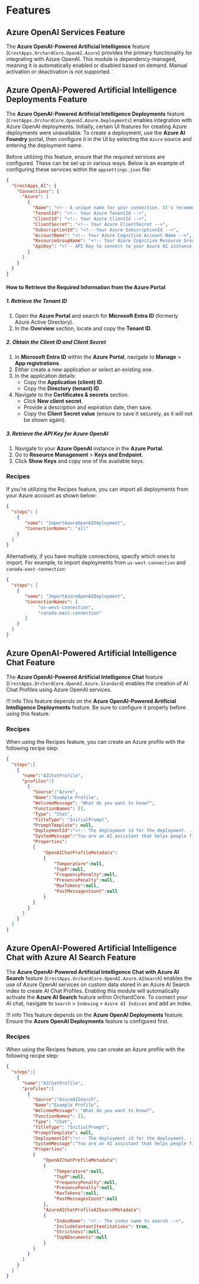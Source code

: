 # Features

## Azure OpenAI Services Feature

The **Azure OpenAI-Powered Artificial Intelligence** feature (`CrestApps.OrchardCore.OpenAI.Azure`) provides the primary functionality for integrating with Azure OpenAI. This module is dependency-managed, meaning it is automatically enabled or disabled based on demand. Manual activation or deactivation is not supported.

## Azure OpenAI-Powered Artificial Intelligence Deployments Feature

The **Azure OpenAI-Powered Artificial Intelligence Deployments** feature (`CrestApps.OrchardCore.OpenAI.Azure.Deployments`) enables integration with Azure OpenAI deployments. Initially, certain UI features for creating Azure deployments were unavailable. To create a deployment, use the **Azure AI Foundry** portal, then configure it in the UI by selecting the `Azure` source and entering the deployment name.

Before utilizing this feature, ensure that the required services are configured. These can be set up in various ways. Below is an example of configuring these services within the `appsettings.json` file:

```json
{
  "CrestApps_AI": {
    "Connections": {
      "Azure": [
        {
          "Name": "<!-- A unique name for your connection. It's recommended to match your Azure account's AccountName -->",
          "TenantId": "<!-- Your Azure TenantId -->",
          "ClientId": "<!-- Your Azure ClientId -->",
          "ClientSecret": "<!-- Your Azure ClientSecret -->",
          "SubscriptionId": "<!-- Your Azure SubscriptionId -->",
          "AccountName": "<!-- Your Azure Cognitive Account Name -->",
          "ResourceGroupName": "<!-- Your Azure Cognitive Resource Group Name -->",
          "ApiKey": "<!-- API Key to connect to your Azure AI instance -->"
        }
      ]
    }
  }
}
```

#### How to Retrieve the Required Information from the Azure Portal

##### 1. Retrieve the Tenant ID
1. Open the **Azure Portal** and search for **Microsoft Entra ID** (formerly Azure Active Directory).
2. In the **Overview** section, locate and copy the **Tenant ID**.

##### 2. Obtain the Client ID and Client Secret
1. In **Microsoft Entra ID** within the **Azure Portal**, navigate to **Manage** > **App registrations**.
2. Either create a new application or select an existing one.
3. In the application details:
   - Copy the **Application (client) ID**.
   - Copy the **Directory (tenant) ID**.
4. Navigate to the **Certificates & secrets** section.
   - Click **New client secret**.
   - Provide a description and expiration date, then save.
   - Copy the **Client Secret value** (ensure to save it securely, as it will not be shown again).

##### 3. Retrieve the API Key for Azure OpenAI
1. Navigate to your **Azure OpenAI** instance in the **Azure Portal**.
2. Go to **Resource Management** > **Keys and Endpoint**.
3. Click **Show Keys** and copy one of the available keys.

### Recipes

If you're utilizing the Recipes feature, you can import all deployments from your Azure account as shown below:

```json
{
  "steps": [
    {
       "name": "ImportAzureOpenAIDeployment",
       "ConnectionNames": "all"
    }
  ]
}
```

Alternatively, if you have multiple connections, specify which ones to import. For example, to import deployments from `us-west-connection` and `canada-east-connection`:

```json
{
  "steps": [
    {
       "name": "ImportAzureOpenAIDeployment",
       "ConnectionNames": [
            "us-west-connection",
            "canada-east-connection"
       ]
    }
  ]
}
```

## Azure OpenAI-Powered Artificial Intelligence Chat Feature

The **Azure OpenAI-Powered Artificial Intelligence Chat** feature (`CrestApps.OrchardCore.OpenAI.Azure.Standard`) enables the creation of AI Chat Profiles using Azure OpenAI services.

!!! info
    This feature depends on the **Azure OpenAI-Powered Artificial Intelligence Deployments** feature. Be sure to configure it properly before using this feature.

### Recipes

When using the Recipes feature, you can create an Azure profile with the following recipe step:

```json
{
  "steps":[
    {
      "name":"AIChatProfile",
      "profiles":[
        {
          "Source":"Azure",
          "Name":"Example Profile",
          "WelcomeMessage": "What do you want to know?",
          "FunctionNames": [],
          "Type": "Chat",
          "TitleType": "InitialPrompt",
          "PromptTemplate": null,
          "DeploymentId":"<!-- The deployment id for the deployment. -->",
          "SystemMessage":"You are an AI assistant that helps people find information.",
          "Properties": 
          {
              "OpenAIChatProfileMetadata": 
              {
                  "Temperature":null,
                  "TopP":null,
                  "FrequencyPenalty":null,
                  "PresencePenalty":null,
                  "MaxTokens":null,
                  "PastMessagesCount":null
              }
          }
        }
      ]
    }
  ]
}
```

## Azure OpenAI-Powered Artificial Intelligence Chat with Azure AI Search Feature

The **Azure OpenAI-Powered Artificial Intelligence Chat with Azure AI Search** feature (`CrestApps.OrchardCore.OpenAI.Azure.AISearch`) enables the use of Azure OpenAI services on custom data stored in an Azure AI Search index to create AI Chat Profiles. Enabling this module will automatically activate the **Azure AI Search** feature within OrchardCore. To connect your AI chat, navigate to `Search` > `Indexing` > `Azure AI Indices` and add an index.

!!! info
    This feature depends on the **Azure OpenAI Deployments** feature. Ensure the **Azure OpenAI Deployments** feature is configured first.

### Recipes

When using the Recipes feature, you can create an Azure profile with the following recipe step:

```json
{
  "steps":[
    {
      "name":"AIChatProfile",
      "profiles":[
        {
          "Source":"AzureAISearch",
          "Name":"Example Profile",
          "WelcomeMessage": "What do you want to know?",
          "FunctionNames": [],
          "Type": "Chat",
          "TitleType": "InitialPrompt",
          "PromptTemplate": null,
          "DeploymentId":"<!-- The deployment id for the deployment. -->",
          "SystemMessage":"You are an AI assistant that helps people find information.",
          "Properties": 
          {
              "OpenAIChatProfileMetadata": 
              {
                  "Temperature":null,
                  "TopP":null,
                  "FrequencyPenalty":null,
                  "PresencePenalty":null,
                  "MaxTokens":null,
                  "PastMessagesCount":null
              },
              "AzureAIChatProfileAISearchMetadata":
              {
                  "IndexName": "<!-- The index name to search -->",
                  "IncludeContentItemCitations": true,
                  "Strictness":null,
                  "TopNDocuments":null
              }
          }
        }
      ]
    }
  ]
}
```
